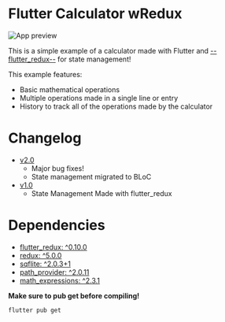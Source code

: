 # Flutter Calculator wRedux

![App preview](https://media2.giphy.com/media/l0tunslsYhbr3zk5oG/giphy.gif?cid=790b761154d69c000b8dc409f394bc4ff22b5673944ec3c3&rid=giphy.gif)

This is a simple example of a calculator made with Flutter and [--flutter_redux--](https://pub.dev/packages/flutter_redux) for state management!

This example features:
 - Basic mathematical operations
 - Multiple operations made in a single line or entry
 - History to track all of the operations made by the calculator

# Changelog
* [v2.0](https://github.com/iguiIllanes/flutter-calculator-wRedux/releases/tag/v2.0)
   * Major bug fixes!
   * State management migrated to BLoC
* [v1.0](https://github.com/iguiIllanes/flutter-calculator-wRedux/releases/tag/v1.0)
   * State Management Made with flutter_redux


# Dependencies

 - [flutter_redux: ^0.10.0](https://pub.dev/packages/flutter_redux)
 - [redux: ^5.0.0](https://pub.dev/packages/redux)
 - [sqflite: ^2.0.3+1](https://pub.dev/packages/sqflite)
 - [path_provider: ^2.0.11](https://pub.dev/packages/path_provider)
 - [math_expressions: ^2.3.1](https://pub.dev/packages/math_expressions)

**Make sure to pub get before compiling!**

    flutter pub get
